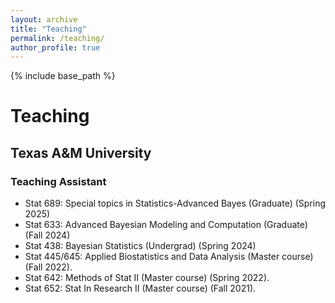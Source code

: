 ```yaml
---
layout: archive
title: "Teaching"
permalink: /teaching/
author_profile: true
---
```


{% include base_path %}

Teaching
======


## Texas A&M University
### Teaching Assistant
* Stat 689: Special topics in Statistics-Advanced Bayes (Graduate) (Spring 2025)
* Stat 633: Advanced Bayesian Modeling and Computation (Graduate) (Fall 2024)
* Stat 438: Bayesian Statistics (Undergrad) (Spring 2024)
* Stat 445/645: Applied Biostatistics and Data Analysis (Master course) (Fall 2022).
* Stat 642: Methods of Stat II (Master course) (Spring 2022).
* Stat 652: Stat In Research II (Master course) (Fall 2021).
  
